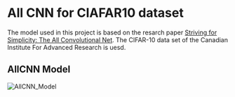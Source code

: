 # All CNN for CIAFAR10 dataset
The model used in this project is based on the resarch paper [Striving for Simplicity: The All Convolutional Net](https://arxiv.org/abs/1412.6806). The CIFAR-10 data set of the Canadian Institute For Advanced Research is uesd.
## AllCNN Model
![AllCNN_Model](https://user-images.githubusercontent.com/19656640/98032219-f810e200-1e13-11eb-8b20-78fe6b5bb9a4.png)
